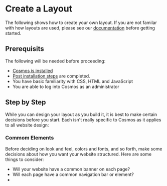 # Create a Layout
The following shows how to create your own layout. If you are not familar with how layouts are used, please see our [documentation](https://github.com/CosmosSoftware/Cosmos.Cms/blob/main/Documentation/Layouts/About.md) before getting started.

## Prerequisits
The following will be needed before proceeding:
* [Cosmos is installed](https://github.com/CosmosSoftware/Cosmos.Cms/blob/main/Documentation/Installation/AzureClickInstall.md)
* [Post installation steps](https://github.com/CosmosSoftware/Cosmos.Cms/blob/main/Documentation/Installation/AzureClickInstall.md#required-post-installation-steps) are completed.
* You have basic familiarity with CSS, HTML and JavaScript
* You are able to log into Cosmos as an administrator

## Step by Step
While you can design your layout as you build it, it is best to make certain decisions before you start.  Each isn't really specific to Cosmos as it applies to all website design:

### Commom Elements
Before deciding on look and feel, colors and fonts, and so forth, make some decisions about how you want your website structured.  Here are some things to consider:

* Will your website have a common banner on each page?
* Will each page have a common navigation bar or element?
* 
